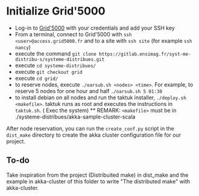 # Initialize Grid'5000

- Log-in to [Grid'5000](https://www.grid5000.fr/w/Grid5000:Home) with your credentials and add your SSH key
- From a terminal, connect to Grid'5000 with `ssh <user>@access.grid5000.fr` and to a site with `ssh site` (for example `ssh nancy`)
- execute the command `git clone https://gitlab.ensimag.fr/syst-me-distribu-s/systeme-distribues.git`
- execute `cd systeme-distribues/`
- execute `git checkout grid`
- execute `cd grid/`
- to reserve nodes, execute `./oarsub.sh <nodes> <time>`. For example, to reserve 5 nodes for one hour and half `./oarsub.sh 5 01:30`
- to install debian on all nodes and run the taktuk installer, `./deploy.sh <makefile>`. taktuk runs as root and executes the instructions in `taktuk.sh`. ( Exec the system)
** REMARK: `<makefile>` must be in ./systeme-distribues/akka-sample-cluster-scala

After node reservation, you can run the `create_conf.py` script in the `dist_make` directory to create the akka cluster configuration file for our project.

## To-do 
Take inspiration from the project (Distribuited make) in dist_make and the example in akka-cluster of this folder to write "The distributed make" with akka-cluster.
 
